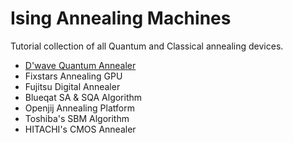 # Ising Annealing Machines
Tutorial collection of all Quantum and Classical annealing devices.

* [D'wave Quantum Annealer](https://github.com/speQtrum/Ising_Annealing_Machines/tree/main/D'wave%20tutorial)
* Fixstars Annealing GPU
* Fujitsu Digital Annealer
* Blueqat SA & SQA Algorithm
* Openjij Annealing Platform
* Toshiba's SBM Algorithm
* HITACHI's CMOS Annealer
